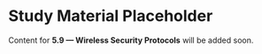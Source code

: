 # Study Material Placeholder

Content for **5.9 — Wireless Security Protocols** will be added soon.
